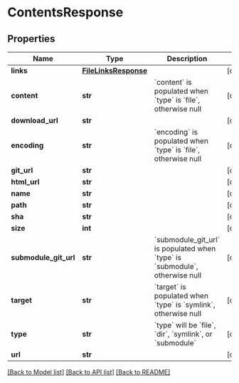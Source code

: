 # ContentsResponse

## Properties
Name | Type | Description | Notes
------------ | ------------- | ------------- | -------------
**links** | [**FileLinksResponse**](FileLinksResponse.md) |  | [optional] 
**content** | **str** | &#x60;content&#x60; is populated when &#x60;type&#x60; is &#x60;file&#x60;, otherwise null | [optional] 
**download_url** | **str** |  | [optional] 
**encoding** | **str** | &#x60;encoding&#x60; is populated when &#x60;type&#x60; is &#x60;file&#x60;, otherwise null | [optional] 
**git_url** | **str** |  | [optional] 
**html_url** | **str** |  | [optional] 
**name** | **str** |  | [optional] 
**path** | **str** |  | [optional] 
**sha** | **str** |  | [optional] 
**size** | **int** |  | [optional] 
**submodule_git_url** | **str** | &#x60;submodule_git_url&#x60; is populated when &#x60;type&#x60; is &#x60;submodule&#x60;, otherwise null | [optional] 
**target** | **str** | &#x60;target&#x60; is populated when &#x60;type&#x60; is &#x60;symlink&#x60;, otherwise null | [optional] 
**type** | **str** | &#x60;type&#x60; will be &#x60;file&#x60;, &#x60;dir&#x60;, &#x60;symlink&#x60;, or &#x60;submodule&#x60; | [optional] 
**url** | **str** |  | [optional] 

[[Back to Model list]](../README.md#documentation-for-models) [[Back to API list]](../README.md#documentation-for-api-endpoints) [[Back to README]](../README.md)


